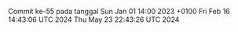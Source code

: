 Commit ke-55 pada tanggal Sun Jan 01 14:00 2023 +0100
Fri Feb 16 14:43:06 UTC 2024
Thu May 23 22:43:26 UTC 2024
